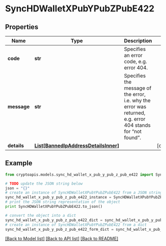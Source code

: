 # SyncHDWalletXPubYPubZPubE422


## Properties
Name | Type | Description | Notes
------------ | ------------- | ------------- | -------------
**code** | **str** | Specifies an error code, e.g. error 404. | 
**message** | **str** | Specifies the message of the error, i.e. why the error was returned, e.g. error 404 stands for “not found”. | 
**details** | [**List[BannedIpAddressDetailsInner]**](BannedIpAddressDetailsInner.md) |  | [optional] 

## Example

```python
from cryptoapis.models.sync_hd_wallet_x_pub_y_pub_z_pub_e422 import SyncHDWalletXPubYPubZPubE422

# TODO update the JSON string below
json = "{}"
# create an instance of SyncHDWalletXPubYPubZPubE422 from a JSON string
sync_hd_wallet_x_pub_y_pub_z_pub_e422_instance = SyncHDWalletXPubYPubZPubE422.from_json(json)
# print the JSON string representation of the object
print SyncHDWalletXPubYPubZPubE422.to_json()

# convert the object into a dict
sync_hd_wallet_x_pub_y_pub_z_pub_e422_dict = sync_hd_wallet_x_pub_y_pub_z_pub_e422_instance.to_dict()
# create an instance of SyncHDWalletXPubYPubZPubE422 from a dict
sync_hd_wallet_x_pub_y_pub_z_pub_e422_form_dict = sync_hd_wallet_x_pub_y_pub_z_pub_e422.from_dict(sync_hd_wallet_x_pub_y_pub_z_pub_e422_dict)
```
[[Back to Model list]](../README.md#documentation-for-models) [[Back to API list]](../README.md#documentation-for-api-endpoints) [[Back to README]](../README.md)


